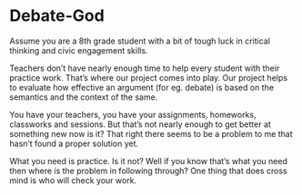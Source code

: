 # Debate-God

Assume you are a 8th grade student with a bit of tough luck in critical thinking and civic engagement skills.

Teachers don’t have nearly enough time to help every student with their practice work. That’s where our project comes into play. Our project helps to evaluate how effective an argument (for eg. debate) is based on the semantics and the context of the same.

You have your teachers, you have your assignments, homeworks, classworks and sessions. But that’s not nearly enough to get better at something new now is it? That right there seems to be a problem to me that hasn’t found a proper solution yet.

What you need is practice. Is it not? Well if you know that’s what you need then where is the problem in following through? One thing that does cross mind is who will check your work.

